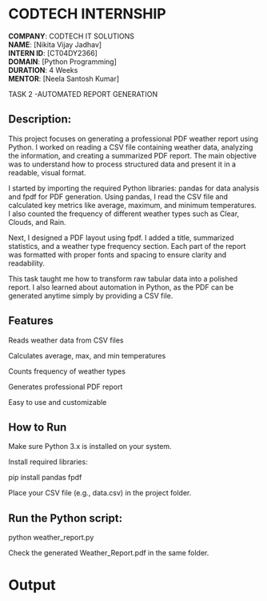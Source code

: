 # CODTECH INTERNSHIP

**COMPANY**: CODTECH IT SOLUTIONS  
**NAME**: [Nikita Vijay Jadhav]  
**INTERN ID**: [CT04DY2366]  
**DOMAIN**: [Python Programming]  
**DURATION**: 4 Weeks  
**MENTOR**: [Neela Santosh Kumar]  


TASK 2 -AUTOMATED REPORT GENERATION

## Description:
This project focuses on generating a professional PDF weather report using Python. I worked on reading a CSV file containing weather data, analyzing the information, and creating a summarized PDF report. The main objective was to understand how to process structured data and present it in a readable, visual format.

I started by importing the required Python libraries: pandas for data analysis and fpdf for PDF generation. Using pandas, I read the CSV file and calculated key metrics like average, maximum, and minimum temperatures. I also counted the frequency of different weather types such as Clear, Clouds, and Rain.

Next, I designed a PDF layout using fpdf. I added a title, summarized statistics, and a weather type frequency section. Each part of the report was formatted with proper fonts and spacing to ensure clarity and readability.

This task taught me how to transform raw tabular data into a polished report. I also learned about automation in Python, as the PDF can be generated anytime simply by providing a CSV file.

## Features

Reads weather data from CSV files

Calculates average, max, and min temperatures

Counts frequency of weather types

Generates professional PDF report

Easy to use and customizable

## How to Run

Make sure Python 3.x is installed on your system.

Install required libraries:

pip install pandas fpdf

Place your CSV file (e.g., data.csv) in the project folder.

## Run the Python script:

python weather_report.py

Check the generated Weather_Report.pdf in the same folder.

# Output
